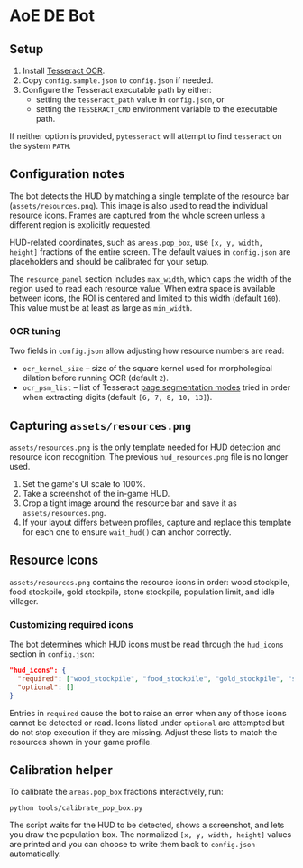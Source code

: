 # AoE DE Bot

## Setup

1. Install [Tesseract OCR](https://github.com/tesseract-ocr/tesseract).
2. Copy `config.sample.json` to `config.json` if needed.
3. Configure the Tesseract executable path by either:
   - setting the `tesseract_path` value in `config.json`, or
   - setting the `TESSERACT_CMD` environment variable to the executable path.

If neither option is provided, `pytesseract` will attempt to find `tesseract` on the system `PATH`.

## Configuration notes

The bot detects the HUD by matching a single template of the resource bar
(`assets/resources.png`). This image is also used to read the individual
resource icons. Frames are captured from the whole screen unless a different
region is explicitly requested.

HUD-related coordinates, such as `areas.pop_box`, use ``[x, y, width, height]``
fractions of the entire screen. The default values in `config.json` are
placeholders and should be calibrated for your setup.

The `resource_panel` section includes `max_width`, which caps the width of the region used to read each resource value. When extra space is available between icons, the ROI is centered and limited to this width (default `160`). This value must be at least as large as `min_width`.

### OCR tuning

Two fields in `config.json` allow adjusting how resource numbers are read:

* `ocr_kernel_size` – size of the square kernel used for morphological dilation
  before running OCR (default `2`).
* `ocr_psm_list` – list of Tesseract [page segmentation modes](https://tesseract-ocr.github.io/tessdoc/ImproveQuality.html#page-segmentation-method)
  tried in order when extracting digits (default `[6, 7, 8, 10, 13]`).

## Capturing `assets/resources.png`

`assets/resources.png` is the only template needed for HUD detection and
resource icon recognition. The previous `hud_resources.png` file is no longer
used.

1. Set the game's UI scale to 100%.
2. Take a screenshot of the in-game HUD.
3. Crop a tight image around the resource bar and save it as
   `assets/resources.png`.
4. If your layout differs between profiles, capture and replace this template
   for each one to ensure `wait_hud()` can anchor correctly.

## Resource Icons

`assets/resources.png` contains the resource icons in order: wood stockpile,
food stockpile, gold stockpile, stone stockpile, population limit, and idle
villager.

### Customizing required icons

The bot determines which HUD icons must be read through the `hud_icons`
section in `config.json`:

```json
"hud_icons": {
  "required": ["wood_stockpile", "food_stockpile", "gold_stockpile", "stone_stockpile", "population_limit", "idle_villager"],
  "optional": []
}
```

Entries in `required` cause the bot to raise an error when any of those icons
cannot be detected or read. Icons listed under `optional` are attempted but do
not stop execution if they are missing. Adjust these lists to match the
resources shown in your game profile.

## Calibration helper

To calibrate the `areas.pop_box` fractions interactively, run:

```
python tools/calibrate_pop_box.py
```

The script waits for the HUD to be detected, shows a screenshot, and lets you
draw the population box. The normalized `[x, y, width, height]` values are
printed and you can choose to write them back to `config.json` automatically.

